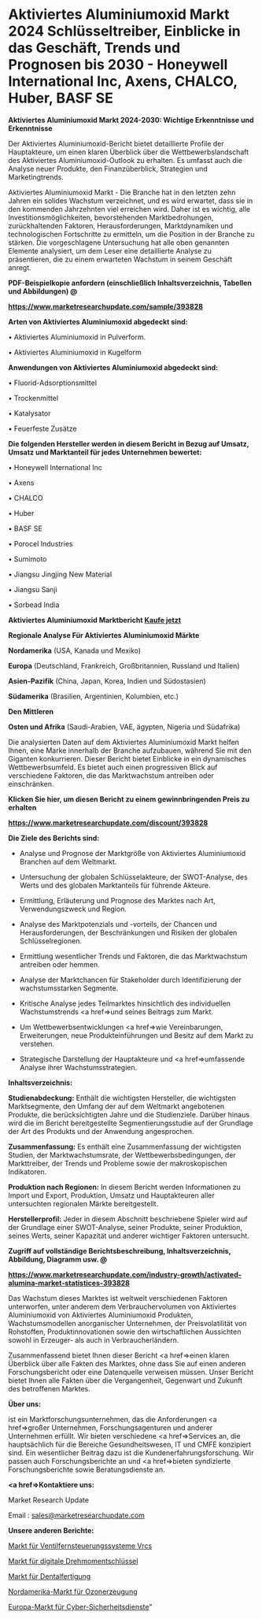 # Aktiviertes Aluminiumoxid Markt 2024 Schlüsseltreiber, Einblicke in das Geschäft, Trends und Prognosen bis 2030 - Honeywell International Inc, Axens, CHALCO, Huber, BASF SE

<strong>Aktiviertes Aluminiumoxid Markt 2024-2030: Wichtige Erkenntnisse und Erkenntnisse</strong>

Der Aktiviertes Aluminiumoxid-Bericht bietet detaillierte Profile der Hauptakteure, um einen klaren Überblick über die Wettbewerbslandschaft des Aktiviertes Aluminiumoxid-Outlook zu erhalten. Es umfasst auch die Analyse neuer Produkte, den Finanzüberblick, Strategien und Marketingtrends.

Aktiviertes Aluminiumoxid Markt - Die Branche hat in den letzten zehn Jahren ein solides Wachstum verzeichnet, und es wird erwartet, dass sie in den kommenden Jahrzehnten viel erreichen wird. Daher ist es wichtig, alle Investitionsmöglichkeiten, bevorstehenden Marktbedrohungen, zurückhaltenden Faktoren, Herausforderungen, Marktdynamiken und technologischen Fortschritte zu ermitteln, um die Position in der Branche zu stärken. Die vorgeschlagene Untersuchung hat alle oben genannten Elemente analysiert, um dem Leser eine detaillierte Analyse zu präsentieren, die zu einem erwarteten Wachstum in seinem Geschäft anregt.



<strong><b>PDF-Beispielkopie anfordern (einschließlich Inhaltsverzeichnis, Tabellen und Abbildungen) @ </b></strong>

<strong><a href=https://www.marketresearchupdate.com/sample/393828>

<strong>https://www.marketresearchupdate.com/sample/393828</u></a></strong></strong>



<strong>Arten von Aktiviertes Aluminiumoxid abgedeckt sind:</strong>

• Aktiviertes Aluminiumoxid in Pulverform.

• Aktiviertes Aluminiumoxid in Kugelform



<strong>Anwendungen von Aktiviertes Aluminiumoxid abgedeckt sind:</strong>

• Fluorid-Adsorptionsmittel

• Trockenmittel

• Katalysator

• Feuerfeste Zusätze



<strong>Die folgenden Hersteller werden in diesem Bericht in Bezug auf Umsatz, Umsatz und Marktanteil für jedes Unternehmen bewertet:</strong>

• Honeywell International Inc

• Axens

• CHALCO

• Huber

• BASF SE

• Porocel Industries

• Sumimoto

• Jiangsu Jingjing New Material

• Jiangsu Sanji

• Sorbead India



<strong>Aktiviertes Aluminiumoxid Marktbericht <a href=https://www.marketresearchupdate.com/buynow/393828>Kaufe jetzt</a></strong>



<strong>Regionale Analyse Für Aktiviertes Aluminiumoxid Märkte</strong>



<strong>Nordamerika</strong> (USA, Kanada und Mexiko)



<strong>Europa</strong> (Deutschland, Frankreich, Großbritannien, Russland und Italien)



<strong>Asien-Pazifik</strong> (China, Japan, Korea, Indien und Südostasien)



<strong>Südamerika</strong> (Brasilien, Argentinien, Kolumbien, etc.)



<strong>Den Mittleren</strong> 

<strong>Osten und Afrika</strong> (Saudi-Arabien, VAE, ägypten, Nigeria und Südafrika)

Die analysierten Daten auf dem Aktiviertes Aluminiumoxid Markt helfen Ihnen, eine Marke innerhalb der Branche aufzubauen, während Sie mit den Giganten konkurrieren. Dieser Bericht bietet Einblicke in ein dynamisches Wettbewerbsumfeld. Es bietet auch einen progressiven Blick auf verschiedene Faktoren, die das Marktwachstum antreiben oder einschränken.



<strong>Klicken Sie hier, um diesen Bericht zu einem gewinnbringenden Preis zu erhalten
</strong>

<strong><a href=https://www.marketresearchupdate.com/discount/393828>https://www.marketresearchupdate.com/discount/393828</b></u></strong></a>



<strong>Die Ziele des Berichts sind:</strong>

- Analyse und Prognose der Marktgröße von Aktiviertes Aluminiumoxid Branchen auf dem Weltmarkt.

- Untersuchung der globalen Schlüsselakteure, der SWOT-Analyse, des Werts und des globalen Marktanteils für führende Akteure.

- Ermittlung, Erläuterung und Prognose des Marktes nach Art, Verwendungszweck und Region.

- Analyse des Marktpotenzials und -vorteils, der Chancen und Herausforderungen, der Beschränkungen und Risiken der globalen Schlüsselregionen.

- Ermittlung wesentlicher Trends und Faktoren, die das Marktwachstum antreiben oder hemmen.

- Analyse der Marktchancen für Stakeholder durch Identifizierung der wachstumsstarken Segmente.

- Kritische Analyse jedes Teilmarktes hinsichtlich des individuellen Wachstumstrends <a href=>und</a> seines Beitrags zum Markt.

- Um Wettbewerbsentwicklungen <a href=>wie</a> Vereinbarungen, Erweiterungen, neue Produkteinführungen und Besitz auf dem Markt zu verstehen.

- Strategische Darstellung der Hauptakteure und <a href=>umfas</a>sende Analyse ihrer Wachstumsstrategien.



<strong>Inhaltsverzeichnis:</strong>



<strong>Studienabdeckung:</strong> Enthält die wichtigsten Hersteller, die wichtigsten Marktsegmente, den Umfang der auf dem Weltmarkt angebotenen Produkte, die berücksichtigten Jahre und die Studienziele. Darüber hinaus wird die im Bericht bereitgestellte Segmentierungsstudie auf der Grundlage der Art des Produkts und der Anwendung angesprochen.



<strong>Zusammenfassung:</strong> Es enthält eine Zusammenfassung der wichtigsten Studien, der Marktwachstumsrate, der Wettbewerbsbedingungen, der Markttreiber, der Trends und Probleme sowie der makroskopischen Indikatoren.



<strong>Produktion nach Regionen:</strong> In diesem Bericht werden Informationen zu Import und Export, Produktion, Umsatz und Hauptakteuren aller untersuchten regionalen Märkte bereitgestellt.



<strong>Herstellerprofil:</strong> Jeder in diesem Abschnitt beschriebene Spieler wird auf der Grundlage einer SWOT-Analyse, seiner Produkte, seiner Produktion, seines Werts, seiner Kapazität und anderer wichtiger Faktoren untersucht.



<strong><b>Zugriff auf vollständige Berichtsbeschreibung, Inhaltsverzeichnis, Abbildung, Diagramm usw. @ </b></strong>

<strong><a href=https://www.marketresearchupdate.com/industry-growth/activated-alumina-market-statistices-393828>https://www.marketresearchupdate.com/industry-growth/activated-alumina-market-statistices-393828</a></strong>

Das Wachstum dieses Marktes ist weltweit verschiedenen Faktoren unterworfen, unter anderem dem Verbrauchervolumen von Aktiviertes Aluminiumoxid von Aktiviertes Aluminiumoxid Produkten, Wachstumsmodellen anorganischer Unternehmen, der Preisvolatilität von Rohstoffen, Produktinnovationen sowie den wirtschaftlichen Aussichten sowohl in Erzeuger- als auch in Verbraucherländern.

Zusammenfassend bietet Ihnen dieser Bericht <a href=>einen</a> klaren Überblick über alle Fakten des Marktes, ohne dass Sie auf einen anderen Forschungsbericht oder eine Datenquelle verweisen müssen. Unser Bericht bietet Ihnen alle Fakten über die Vergangenheit, Gegenwart und Zukunft des betroffenen Marktes.



<strong>Über uns:</strong>

 ist ein Marktforschungsunternehmen, das die Anforderungen <a href=>großer</a> Unternehmen, Forschungsagenturen und anderer Unternehmen erfüllt. Wir bieten verschiedene <a href=>Services</a> an, die hauptsächlich für die Bereiche Gesundheitswesen, IT und CMFE konzipiert sind. Ein wesentlicher Beitrag dazu ist die Kundenerfahrungsforschung. Wir passen auch Forschungsberichte an und <a href=>bieten</a> syndizierte Forschungsberichte sowie Beratungsdienste an.



<strong><a href=>Kontaktiere uns:</a></strong>

Market Research Update

Email : sales@marketresearchupdate.com



<strong>Unsere anderen Berichte:</strong>

<a href=https://www.linkedin.com/pulse/valve-remote-control-system-vrcs-market-trends>Markt für Ventilfernsteuerungssysteme Vrcs</a>

<a href=https://www.linkedin.com/pulse/digital-torque-wrench-market-size-trends-consumption>Markt für digitale Drehmomentschlüssel</a>

<a href=https://www.linkedin.com/pulse/dental-manufacturing-market-report-2023-top-company-trends>Markt für Dentalfertigung</a>

<a href=https://www.linkedin.com/pulse/north-america-ozone-generation-market>Nordamerika-Markt für Ozonerzeugung</a>

<a href=https://www.linkedin.com/pulse/europe-cyber-security-service-market-2023-industry-outlook>Europa-Markt für Cyber-Sicherheitsdienste</a>"
